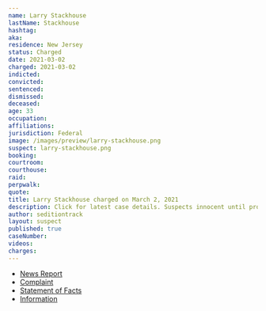 ```yaml
---
name: Larry Stackhouse
lastName: Stackhouse
hashtag:
aka:
residence: New Jersey
status: Charged
date: 2021-03-02
charged: 2021-03-02
indicted:
convicted:
sentenced:
dismissed:
deceased:
age: 33
occupation:
affiliations:
jurisdiction: Federal
image: /images/preview/larry-stackhouse.png
suspect: larry-stackhouse.png
booking:
courtroom:
courthouse:
raid:
perpwalk:
quote:
title: Larry Stackhouse charged on March 2, 2021
description: Click for latest case details. Suspects innocent until proven guilty.
author: seditiontrack
layout: suspect
published: true
caseNumber:
videos:
charges:
---
```

- [News Report](https://www.nj.com/camden/2021/03/nj-man-charged-in-capitol-riot-identified-by-coworkers-had-called-out-that-day-feds-say.html)
- [Complaint](https://www.justice.gov/usao-dc/case-multi-defendant/file/1379366/download)
- [Statement of Facts](https://www.justice.gov/usao-dc/case-multi-defendant/file/1379371/download)
- [Information](https://www.justice.gov/usao-dc/case-multi-defendant/file/1379361/download)
